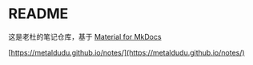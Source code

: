 # README

这是老杜的笔记仓库，基于 [Material for MkDocs](https://squidfunk.github.io/mkdocs-material/)

[https://metaldudu.github.io/notes/](https://metaldudu.github.io/notes/)